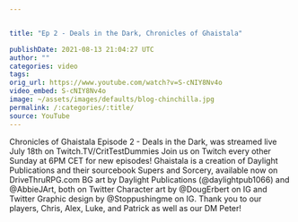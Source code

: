 ```yaml
---


title: "Ep 2 - Deals in the Dark, Chronicles of Ghaistala"

publishDate: 2021-08-13 21:04:27 UTC
author: ""
categories: video
tags: 
orig_url: https://www.youtube.com/watch?v=S-cNIY8Nv4o
video_embed: S-cNIY8Nv4o
image: ~/assets/images/defaults/blog-chinchilla.jpg
permalink: /:categories/:title/
source: YouTube
---
```

Chronicles of Ghaistala Episode 2 - Deals in the Dark, was streamed live July 18th on Twitch.TV/CritTestDummies Join us on Twitch every other Sunday at 6PM CET for new episodes! Ghaistala is a creation of Daylight Publications and their sourcebook Supers and Sorcery, available now on DriveThruRPG.com BG art by Daylight Publications (@daylightpub1066) and @AbbieJArt, both on Twitter Character art by @DougErbert on IG and Twitter Graphic design by @Stoppushingme on IG. Thank you to our players, Chris, Alex, Luke, and Patrick as well as our DM Peter!